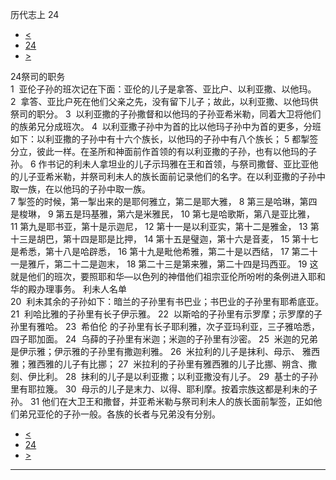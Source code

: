 ﻿





 历代志上 24




* [<](bible/1CH23.md)
* [24](bible/1CH.md)
* [>](bible/1CH25.md)



 
24祭司的职务  
1  亚伦子孙的班次记在下面：亚伦的儿子是拿答、亚比户、以利亚撒、以他玛。 
2  拿答、亚比户死在他们父亲之先，没有留下儿子；故此，以利亚撒、以他玛供祭司的职分。 
3  以利亚撒的子孙撒督和以他玛的子孙亚希米勒，同着大卫将他们的族弟兄分成班次。 
4  以利亚撒子孙中为首的比以他玛子孙中为首的更多，分班如下：以利亚撒的子孙中有十六个族长，以他玛的子孙中有八个族长； 
5 都掣签分立，彼此一样。在圣所和神面前作首领的有以利亚撒的子孙，也有以他玛的子孙。 
6 作书记的利未人拿坦业的儿子示玛雅在王和首领，与祭司撒督、亚比亚他的儿子亚希米勒，并祭司利未人的族长面前记录他们的名字。在以利亚撒的子孙中取一族，在以他玛的子孙中取一族。  
7 掣签的时候，第一掣出来的是耶何雅立，第二是耶大雅， 
8 第三是哈琳，第四是梭琳， 
9 第五是玛基雅，第六是米雅民， 
10 第七是哈歌斯，第八是亚比雅， 
11 第九是耶书亚，第十是示迦尼， 
12 第十一是以利亚实，第十二是雅金， 
13 第十三是胡巴，第十四是耶是比押， 
14 第十五是璧迦，第十六是音麦， 
15 第十七是希悉，第十八是哈辟悉， 
16 第十九是毗他希雅，第二十是以西结， 
17 第二十一是雅斤，第二十二是迦末， 
18 第二十三是第来雅，第二十四是玛西亚。 
19 这就是他们的班次，要照耶和华—以色列的神借他们祖宗亚伦所吩咐的条例进入耶和华的殿办理事务。 利未人名单  
20  利未其余的子孙如下：暗兰的子孙里有书巴业；书巴业的子孙里有耶希底亚。 
21  利哈比雅的子孙里有长子伊示雅。 
22  以斯哈的子孙里有示罗摩；示罗摩的子孙里有雅哈。 
23   希伯伦 的子孙里有长子耶利雅，次子亚玛利亚，三子雅哈悉，四子耶加面。 
24  乌薛的子孙里有米迦；米迦的子孙里有沙密。 
25  米迦的兄弟是伊示雅；伊示雅的子孙里有撒迦利雅。 
26  米拉利的儿子是抹利、母示、 雅西雅；雅西雅的儿子有比挪； 
27  米拉利的子孙里有雅西雅的儿子比挪、朔含、撒刻、伊比利。 
28  抹利的儿子是以利亚撒；以利亚撒没有儿子。 
29  基士的子孙里有耶拉篾。 
30  母示的儿子是末力、以得、耶利摩。按着宗族这都是利未的子孙。 
31 他们在大卫王和撒督，并亚希米勒与祭司利未人的族长面前掣签，正如他们弟兄亚伦的子孙一般。各族的长者与兄弟没有分别。 
* [<](bible/1CH23.md)
* [24](bible/1CH.md)
* [>](bible/1CH25.md)





---









